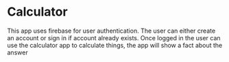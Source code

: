 # Calculator

This app uses firebase for user authentication. The user can either create an account or sign in if account already exists.
Once logged in the user can use the calculator app to calculate things, the app will show a fact about the answer

